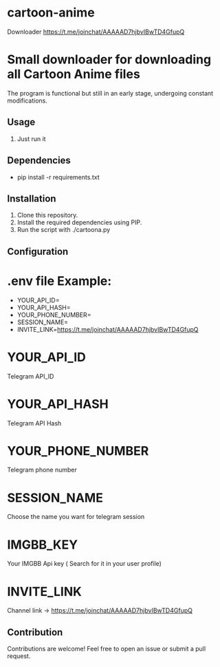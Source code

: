 # cartoon-anime
Downloader https://t.me/joinchat/AAAAAD7hjbvIBwTD4GfupQ

# Small downloader for downloading all Cartoon Anime files

The program is functional but still in an early stage, undergoing constant modifications.

## Usage

1. Just run it

## Dependencies

- pip install -r requirements.txt

## Installation

1. Clone this repository.
2. Install the required dependencies using PIP.
3. Run the script with ./cartoona.py

## Configuration
# .env file Example:

- YOUR_API_ID=
- YOUR_API_HASH=
- YOUR_PHONE_NUMBER=
- SESSION_NAME=
- INVITE_LINK=https://t.me/joinchat/AAAAAD7hjbvIBwTD4GfupQ

# YOUR_API_ID
Telegram API_ID

# YOUR_API_HASH
Telegram API Hash

# YOUR_PHONE_NUMBER
Telegram phone number

# SESSION_NAME
Choose the name you want for telegram session

# IMGBB_KEY
Your IMGBB Api key ( Search for it in your user profile)

# INVITE_LINK
Channel link -> https://t.me/joinchat/AAAAAD7hjbvIBwTD4GfupQ

## Contribution

Contributions are welcome! Feel free to open an issue or submit a pull request.
